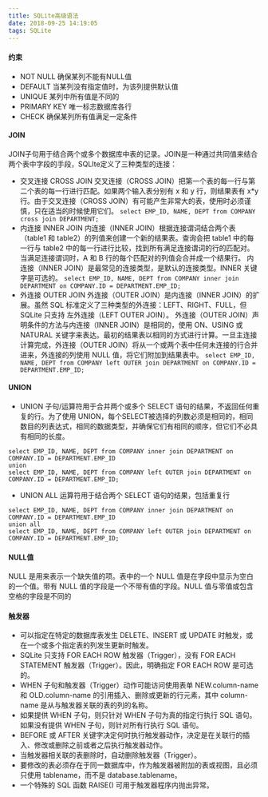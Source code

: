 ```yaml
---
title: SQLite高级语法
date: 2018-09-25 14:19:05
tags: SQLite
---
```

#### 约束
* NOT NULL 		确保某列不能有NULL值
* DEFAULT		当某列没有指定值时，为该列提供默认值
* UNIQUE		某列中所有值是不同的
* PRIMARY KEY 	唯一标志数据库各行
* CHECK			确保某列所有值满足一定条件

#### JOIN
JOIN子句用于结合两个或多个数据库中表的记录。JOIN是一种通过共同值来结合两个表中字段的手段，SQLIte定义了三种类型的连接：
* 交叉连接 CROSS JOIN
  交叉连接（CROSS JOIN）把第一个表的每一行与第二个表的每一行进行匹配。如果两个输入表分别有 x 和 y 行，则结果表有 x*y 行。由于交叉连接（CROSS JOIN）有可能产生非常大的表，使用时必须谨慎，只在适当的时候使用它们。
  `select EMP_ID, NAME, DEPT from COMPANY cross join DEPARTMENT;`
* 内连接 INNER JOIN
  内连接（INNER JOIN）根据连接谓词结合两个表（table1 和 table2）的列值来创建一个新的结果表。查询会把 table1 中的每一行与 table2 中的每一行进行比较，找到所有满足连接谓词的行的匹配对。当满足连接谓词时，A 和 B 行的每个匹配对的列值会合并成一个结果行。
  内连接（INNER JOIN）是最常见的连接类型，是默认的连接类型。INNER 关键字是可选的。
  `select EMP_ID, NAME, DEPT from COMPANY inner join DEPARTMENT on COMPANY.ID = DEPARTMENT.EMP_ID;`
* 外连接 OUTER JOIN
  外连接（OUTER JOIN）是内连接（INNER JOIN）的扩展。虽然 SQL 标准定义了三种类型的外连接：LEFT、RIGHT、FULL，但 SQLite 只支持 左外连接（LEFT OUTER JOIN）。
  外连接（OUTER JOIN）声明条件的方法与内连接（INNER JOIN）是相同的，使用 ON、USING 或 NATURAL 关键字来表达。最初的结果表以相同的方式进行计算。一旦主连接计算完成，外连接（OUTER JOIN）将从一个或两个表中任何未连接的行合并进来，外连接的列使用 NULL 值，将它们附加到结果表中。
  `select EMP_ID, NAME, DEPT from COMPANY left OUTER join DEPARTMENT on COMPANY.ID = DEPARTMENT.EMP_ID;`


#### UNION
* UNION 子句/运算符用于合并两个或多个 SELECT 语句的结果，不返回任何重复的行。为了使用 UNION，每个SELECT被选择的列数必须是相同的，相同数目的列表达式，相同的数据类型，并确保它们有相同的顺序，但它们不必具有相同的长度。
```
select EMP_ID, NAME, DEPT from COMPANY inner join DEPARTMENT on COMPANY.ID = DEPARTMENT.EMP_ID 
union 
select EMP_ID, NAME, DEPT from COMPANY left OUTER join DEPARTMENT on COMPANY.ID = DEPARTMENT.EMP_ID;
```
* UNION ALL 运算符用于结合两个 SELECT 语句的结果，包括重复行
```
select EMP_ID, NAME, DEPT from COMPANY inner join DEPARTMENT on COMPANY.ID = DEPARTMENT.EMP_ID 
union all 
select EMP_ID, NAME, DEPT from COMPANY left OUTER join DEPARTMENT on COMPANY.ID = DEPARTMENT.EMP_ID;
```

#### NULL值
NULL 是用来表示一个缺失值的项。表中的一个 NULL 值是在字段中显示为空白的一个值。带有 NULL 值的字段是一个不带有值的字段。NULL 值与零值或包含空格的字段是不同的


#### 触发器
* 可以指定在特定的数据库表发生 DELETE、INSERT 或 UPDATE 时触发，或在一个或多个指定表的列发生更新时触发。
* SQLite 只支持 FOR EACH ROW 触发器（Trigger），没有 FOR EACH STATEMENT 触发器（Trigger）。因此，明确指定 FOR EACH ROW 是可选的。
* WHEN 子句和触发器（Trigger）动作可能访问使用表单 NEW.column-name 和 OLD.column-name 的引用插入、删除或更新的行元素，其中 column-name 是从与触发器关联的表的列的名称。
* 如果提供 WHEN 子句，则只针对 WHEN 子句为真的指定行执行 SQL 语句。如果没有提供 WHEN 子句，则针对所有行执行 SQL 语句。
* BEFORE 或 AFTER 关键字决定何时执行触发器动作，决定是在关联行的插入、修改或删除之前或者之后执行触发器动作。
* 当触发器相关联的表删除时，自动删除触发器（Trigger）。
* 要修改的表必须存在于同一数据库中，作为触发器被附加的表或视图，且必须只使用 tablename，而不是 database.tablename。
* 一个特殊的 SQL 函数 RAISE() 可用于触发器程序内抛出异常。